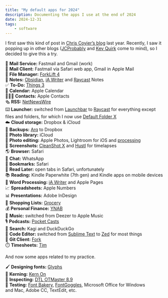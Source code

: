 ```yaml
---
title: "My default apps for 2024"
description: Documenting the apps I use at the end of 2024
date: 2024-12-31
tags:
    - software
---
```


I first saw this kind of post in [Chris Coyier’s blog](https://chriscoyier.net/2023/11/25/default-apps-2023/) last year. Recently, I saw it popping up in other blogs ([JCProbably](https://notes.jeddacp.com/my-default-apps-for-2024/) and [Kev Quirk](https://kevquirk.com/blog/my-default-apps-at-the-end-of-2024) come to mind), so I decided to give this a try.

📨 **Mail Service:** Fastmail and Gmail (work) \
📮 **Mail Client:** Fastmail via Safari web app, Gmail in Apple Mail \
📁 **File Manager:** [ForkLift 4](https://binarynights.com) \
📝 **Notes:** [Obsidian](http://obsidian.md), [iA Writer](https://ia.net/writer) and [Raycast](https://www.raycast.com) Notes \
✅ **To-Do:** [Things 3](https://culturedcode.com/things/) \
📆 **Calendar:** Apple Calendar \
🙍🏻‍♂️ **Contacts:** Apple Contacts \
🗞️ **RSS:** [NetNewsWire](https://netnewswire.com) \
⌨️ **Launcher:** switched from [Launchbar](https://www.obdev.at/products/launchbar) to [Raycast](https://www.raycast.com) for everything except files and folders, for which I now use [Default Folder X](https://www.stclairsoft.com/DefaultFolderX/)  \
☁️ **Cloud storage:** Dropbox & iCloud \
🛟 **Backups:** [Arq](https://www.arqbackup.com) to Dropbox \
🌅 **Photo library:** iCloud \
🎨 **Photo editing:** Apple Photos, Lightroom for iOS and [processing](https://apps.apple.com/app/processing-aesthetic-photos/id6505000108) \
📸 **Screenshots:** [CleanShot X](https://cleanshot.com) and [Hustl](http://gohustl.co) for timelapses \
🌎 **Browser:** Safari \
💬 **Chat:** WhatsApp \
🔖 **Bookmarks:** Safari \
📑 **Read Later:** open tabs in Safari, unfortunately \
📚 **Reading:** Kindle Paperwhite (7th gen) and Kindle apps on mobile devices \
📜 **Word Processing:** [iA Writer](https://ia.net/writer) and Apple Pages \
📈 **Spreadsheets:** Apple Numbers \
📊 **Presentations:** Adobe InDesign \
🛒 **Shopping Lists:** [Grocery](https://apps.apple.com/app/grocery-smart-shopping-list/id1195676848) \
💰 **Personal Finance:** [YNAB](http://ynab.com) \
🎵 **Music:** switched from Deezer to Apple Music \
🎙️ **Podcasts:** [Pocket Casts](https://pocketcasts.com) \
🔎 **Search:** Kagi and DuckDuckGo \
🧮 **Code Editor:** switched from [Sublime Text](https://www.sublimetext.com) to [Zed](https://zed.dev) for most things \
📔 **Git Client:** [Fork](https://fork.dev) \
⏱️ **Timesheets:** [Tim](https://tim.neat.software)


And now some apps related to my practice.

🖌️ **Designing fonts:** [Glyphs](http://glyphsapp.com) \
📏 **Kerning:** [Kern On](http://kern-on.com) \
🔬 **Inspecting:** [DTL OTMaster 8.9](https://www.fontmaster.nl/otmaster.html) \
💯 **Testing:** [Font Bakery](https://github.com/fonttools/fontbakery), [FontGoggles](https://fontgoggles.org/), Microsoft Office for Windows and Mac, Adobe CC, TextEdit, etc.